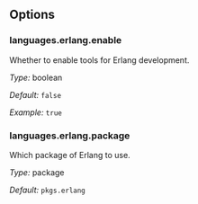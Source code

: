 [comment]: # (Do not edit this file as it is autogenerated. Go to docs/individual-docs if you want to make edits.)


[comment]: # (Please add your documentation on top of this line)

## Options

### languages\.erlang\.enable

Whether to enable tools for Erlang development\.



*Type:*
boolean



*Default:*
` false `



*Example:*
` true `



### languages\.erlang\.package



Which package of Erlang to use\.



*Type:*
package



*Default:*
` pkgs.erlang `
